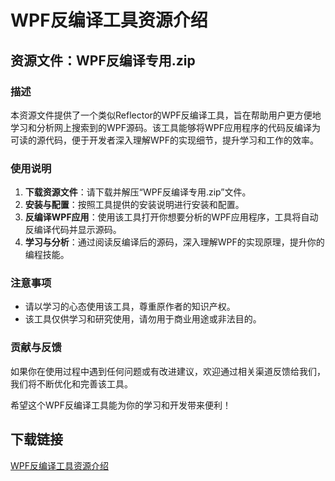 # WPF反编译工具资源介绍

## 资源文件：WPF反编译专用.zip

### 描述
本资源文件提供了一个类似Reflector的WPF反编译工具，旨在帮助用户更方便地学习和分析网上搜索到的WPF源码。该工具能够将WPF应用程序的代码反编译为可读的源代码，便于开发者深入理解WPF的实现细节，提升学习和工作的效率。

### 使用说明
1. **下载资源文件**：请下载并解压“WPF反编译专用.zip”文件。
2. **安装与配置**：按照工具提供的安装说明进行安装和配置。
3. **反编译WPF应用**：使用该工具打开你想要分析的WPF应用程序，工具将自动反编译代码并显示源码。
4. **学习与分析**：通过阅读反编译后的源码，深入理解WPF的实现原理，提升你的编程技能。

### 注意事项
- 请以学习的心态使用该工具，尊重原作者的知识产权。
- 该工具仅供学习和研究使用，请勿用于商业用途或非法目的。

### 贡献与反馈
如果你在使用过程中遇到任何问题或有改进建议，欢迎通过相关渠道反馈给我们，我们将不断优化和完善该工具。

希望这个WPF反编译工具能为你的学习和开发带来便利！

## 下载链接

[WPF反编译工具资源介绍](https://pan.quark.cn/s/884d9f8f6471)